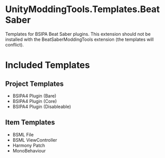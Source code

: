 # UnityModdingTools.Templates.BeatSaber
Templates for BSIPA Beat Saber plugins.
This extension should not be installed with the BeatSaberModdingTools extension (the templates will conflict).

# Included Templates

## Project Templates
* BSIPA4 Plugin (Bare)
* BSIPA4 Plugin (Core)
* BSIPA4 Plugin (Disableable)

## Item Templates
* BSML File
* BSML ViewController
* Harmony Patch
* MonoBehaviour
